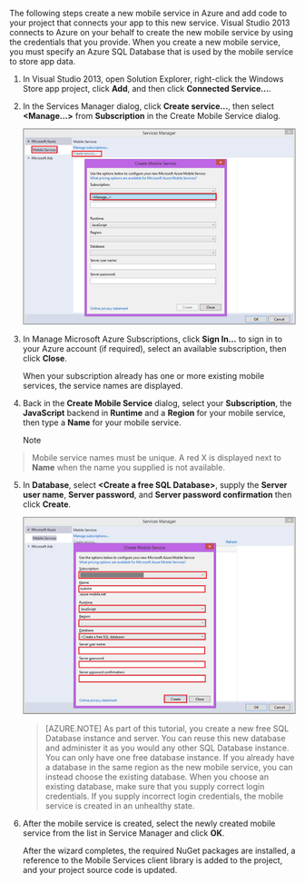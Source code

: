 

The following steps create a new mobile service in Azure and add code to your project that connects your app to this new service. Visual Studio 2013 connects to Azure on your behalf to create the new mobile service by using the credentials that you provide. When you create a new mobile service, you must specify an Azure SQL Database that is used by the mobile service to store app data. 

1. In Visual Studio 2013, open Solution Explorer, right-click the Windows Store app project, click **Add**, and then click **Connected Service...**.  

2. In the Services Manager dialog, click **Create service...**, then select **&lt;Manage...&gt;** from  **Subscription** in the Create Mobile Service dialog.  

    ![create service manage subscriptions](./media/mobile-services-create-new-service-vs2013/mobile-create-service-from-vs2013.png)

3. In Manage Microsoft Azure Subscriptions, click **Sign In...** to sign in to your Azure account (if required), select an available subscription, then click **Close**.

    When your subscription already has one or more existing mobile services, the service names are displayed. 

4. Back in the **Create Mobile Service** dialog, select your **Subscription**, the **JavaScript** backend  in **Runtime** and a **Region** for your mobile service, then type a **Name** for your mobile service.

   > [!NOTE]
> Mobile service names must be unique. A red X is displayed next to **Name** when the name you supplied is not available. 
> 
5. In **Database**, select **&lt;Create a free SQL Database&gt;**, supply the **Server user name**, **Server password**, and **Server password confirmation** then click **Create**.

      ![create new mobile service in VS 2013](./media/mobile-services-create-new-service-vs2013/mobile-create-service-from-vs2013-2.png)


    > [AZURE.NOTE]
    > As part of this tutorial, you create a new free SQL Database instance and server. You can reuse this new database and administer it as you would any other SQL Database instance. You can only have one free database instance. If you already have a database in the same region as the new mobile service, you can instead choose the existing database. When you choose an existing database, make sure that you supply correct login credentials. If you supply incorrect login credentials, the mobile service is created in an unhealthy state.

1. After the mobile service is created, select the newly created mobile service from the list in Service Manager and click **OK**.

    After the wizard completes, the required NuGet packages are installed, a reference to the Mobile Services client library is added to the project, and your project source code is updated.


